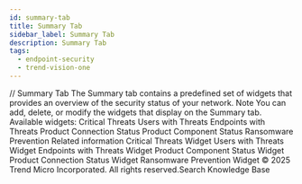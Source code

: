 ```yaml
---
id: summary-tab
title: Summary Tab
sidebar_label: Summary Tab
description: Summary Tab
tags:
  - endpoint-security
  - trend-vision-one
---
```


/*<![CDATA[*/ $('#title').html($('meta[name=map-description]').attr('content')); /*]]>*/ Summary Tab The Summary tab contains a predefined set of widgets that provides an overview of the security status of your network. Note You can add, delete, or modify the widgets that display on the Summary tab. Available widgets: Critical Threats Users with Threats Endpoints with Threats Product Connection Status Product Component Status Ransomware Prevention Related information Critical Threats Widget Users with Threats Widget Endpoints with Threats Widget Product Component Status Widget Product Connection Status Widget Ransomware Prevention Widget © 2025 Trend Micro Incorporated. All rights reserved.Search Knowledge Base